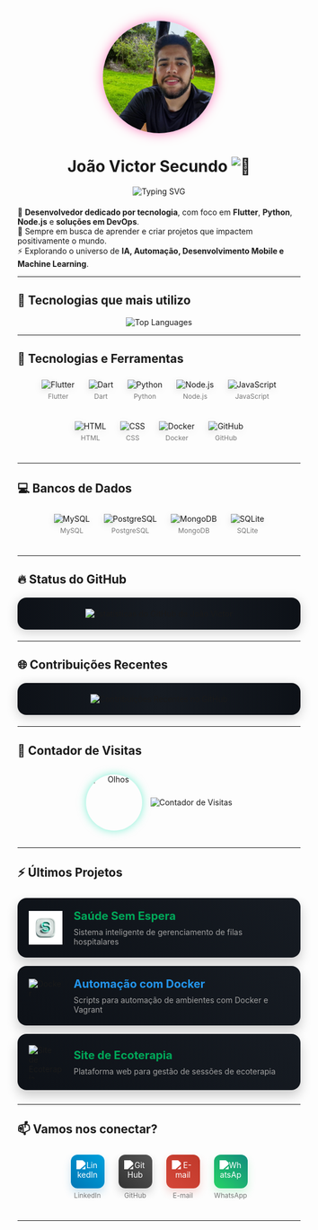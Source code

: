 <div align="center">
  <img src="./assets/JVS.png" alt="João Victor Secundo" width="200" style="border-radius:50%; box-shadow: 0px 0px 20px rgba(255, 0, 128, 0.5);">
  <h1>João Victor Secundo <img src="https://raw.githubusercontent.com/Tarikul-Islam-Anik/Animated-Fluent-Emojis/master/Emojis/Hand%20gestures/Waving%20Hand.png" alt="👋" width="35" /></h1>
</div>

<div align="center" style="margin-bottom: 20px;">
  <img src="https://readme-typing-svg.herokuapp.com?font=Fira+Code&pause=1000&color=00E6A0&center=true&vCenter=true&random=false&width=435&lines=Desenvolvedor+Full+Stack;Especialista+em+Flutter+e+Python;Entusiasta+de+DevOps;Dedicado+por+Tecnologia" alt="Typing SVG" />
</div>

🎯 **Desenvolvedor dedicado por tecnologia**, com foco em **Flutter**, **Python**, **Node.js** e **soluções em DevOps**.  
🚀 Sempre em busca de aprender e criar projetos que impactem positivamente o mundo.  
⚡ Explorando o universo de **IA, Automação, Desenvolvimento Mobile e Machine Learning**.  

---

## 🚀 Tecnologias que mais utilizo

<div align="center">
  <img src="https://github-readme-stats.vercel.app/api/top-langs/?username=JVSecundo&layout=donut-vertical&theme=radical&border_radius=15" alt="Top Languages"/>
</div>

---

## 💼 Tecnologias e Ferramentas

<div align="center" style="display: flex; flex-wrap: wrap; gap: 15px; justify-content: center; align-items: center; margin: 20px 0;">
  <a href="https://flutter.dev" target="_blank" style="text-decoration: none; text-align: center; margin: 5px;">
    <img src="https://skillicons.dev/icons?i=flutter" width="50" height="50" alt="Flutter" style="filter: drop-shadow(0px 4px 6px rgba(0,0,0,0.1));">
    <p style="font-size: 12px; margin-top: 5px; color: #777;">Flutter</p>
  </a>
  <a href="https://dart.dev" target="_blank" style="text-decoration: none; text-align: center; margin: 5px;">
    <img src="https://skillicons.dev/icons?i=dart" width="50" height="50" alt="Dart" style="filter: drop-shadow(0px 4px 6px rgba(0,0,0,0.1));">
    <p style="font-size: 12px; margin-top: 5px; color: #777;">Dart</p>
  </a>
  <a href="https://www.python.org" target="_blank" style="text-decoration: none; text-align: center; margin: 5px;">
    <img src="https://skillicons.dev/icons?i=python" width="50" height="50" alt="Python" style="filter: drop-shadow(0px 4px 6px rgba(0,0,0,0.1));">
    <p style="font-size: 12px; margin-top: 5px; color: #777;">Python</p>
  </a>
  <a href="https://nodejs.org" target="_blank" style="text-decoration: none; text-align: center; margin: 5px;">
    <img src="https://skillicons.dev/icons?i=nodejs" width="50" height="50" alt="Node.js" style="filter: drop-shadow(0px 4px 6px rgba(0,0,0,0.1));">
    <p style="font-size: 12px; margin-top: 5px; color: #777;">Node.js</p>
  </a>
  <a href="https://developer.mozilla.org/en-US/docs/Web/JavaScript" target="_blank" style="text-decoration: none; text-align: center; margin: 5px;">
    <img src="https://skillicons.dev/icons?i=js" width="50" height="50" alt="JavaScript" style="filter: drop-shadow(0px 4px 6px rgba(0,0,0,0.1));">
    <p style="font-size: 12px; margin-top: 5px; color: #777;">JavaScript</p>
  </a>
  <a href="https://developer.mozilla.org/en-US/docs/Web/HTML" target="_blank" style="text-decoration: none; text-align: center; margin: 5px;">
    <img src="https://skillicons.dev/icons?i=html" width="50" height="50" alt="HTML" style="filter: drop-shadow(0px 4px 6px rgba(0,0,0,0.1));">
    <p style="font-size: 12px; margin-top: 5px; color: #777;">HTML</p>
  </a>
  <a href="https://developer.mozilla.org/en-US/docs/Web/CSS" target="_blank" style="text-decoration: none; text-align: center; margin: 5px;">
    <img src="https://skillicons.dev/icons?i=css" width="50" height="50" alt="CSS" style="filter: drop-shadow(0px 4px 6px rgba(0,0,0,0.1));">
    <p style="font-size: 12px; margin-top: 5px; color: #777;">CSS</p>
  </a>
  <a href="https://www.docker.com" target="_blank" style="text-decoration: none; text-align: center; margin: 5px;">
    <img src="https://skillicons.dev/icons?i=docker" width="50" height="50" alt="Docker" style="filter: drop-shadow(0px 4px 6px rgba(0,0,0,0.1));">
    <p style="font-size: 12px; margin-top: 5px; color: #777;">Docker</p>
  </a>
  <a href="https://github.com" target="_blank" style="text-decoration: none; text-align: center; margin: 5px;">
    <img src="https://skillicons.dev/icons?i=github" width="50" height="50" alt="GitHub" style="filter: drop-shadow(0px 4px 6px rgba(0,0,0,0.1));">
    <p style="font-size: 12px; margin-top: 5px; color: #777;">GitHub</p>
  </a>
</div>

---

## 💻 Bancos de Dados

<div align="center" style="display: flex; flex-wrap: wrap; gap: 15px; justify-content: center; align-items: center; margin: 20px 0;">
  <a href="https://www.mysql.com" target="_blank" style="text-decoration: none; text-align: center; margin: 5px;">
    <img src="https://skillicons.dev/icons?i=mysql" width="50" height="50" alt="MySQL" style="filter: drop-shadow(0px 4px 6px rgba(0,0,0,0.1));">
    <p style="font-size: 12px; margin-top: 5px; color: #777;">MySQL</p>
  </a>
  <a href="https://www.postgresql.org" target="_blank" style="text-decoration: none; text-align: center; margin: 5px;">
    <img src="https://skillicons.dev/icons?i=postgres" width="50" height="50" alt="PostgreSQL" style="filter: drop-shadow(0px 4px 6px rgba(0,0,0,0.1));">
    <p style="font-size: 12px; margin-top: 5px; color: #777;">PostgreSQL</p>
  </a>
  <a href="https://www.mongodb.com" target="_blank" style="text-decoration: none; text-align: center; margin: 5px;">
    <img src="https://skillicons.dev/icons?i=mongodb" width="50" height="50" alt="MongoDB" style="filter: drop-shadow(0px 4px 6px rgba(0,0,0,0.1));">
    <p style="font-size: 12px; margin-top: 5px; color: #777;">MongoDB</p>
  </a>
  <a href="https://www.sqlite.org" target="_blank" style="text-decoration: none; text-align: center; margin: 5px;">
    <img src="https://skillicons.dev/icons?i=sqlite" width="50" height="50" alt="SQLite" style="filter: drop-shadow(0px 4px 6px rgba(0,0,0,0.1));">
    <p style="font-size: 12px; margin-top: 5px; color: #777;">SQLite</p>
  </a>
</div>

---

## 🔥 Status do GitHub

<div align="center" style="background: linear-gradient(to right, #0d1117, #161b22, #0d1117); padding: 20px; border-radius: 16px; box-shadow: 0 4px 20px rgba(0,0,0,0.2); margin: 20px 0;">
  <img src="https://github-readme-stats.vercel.app/api?username=JVSecundo&show_icons=true&theme=radical&border_radius=15&locale=pt-br&title_color=FF6B6B&text_color=FFFFFF&icon_color=FF6B6B" alt="Estatísticas do GitHub de João Victor" style="max-width: 100%;" />
</div>

---

## 🌐 Contribuições Recentes

<div align="center" style="background: linear-gradient(to right, #0d1117, #161b22, #0d1117); padding: 20px; border-radius: 16px; box-shadow: 0 4px 20px rgba(0,0,0,0.2); margin: 20px 0;">
  <img src="https://streak-stats.demolab.com/?user=JVSecundo&theme=radical&border_radius=15&locale=pt-br&date_format=j%20M[%20Y]&mode=daily&currStreakLabel=Sequência%20Atual&totalLabel=Contribuições%20Totais&longestStreakLabel=Maior%20Sequência" alt="Contribuições Recentes no GitHub" style="max-width: 100%;" />
</div>

---

## 👀 Contador de Visitas

<div align="center" style="margin: 30px 0;">
  <div style="display: flex; align-items: center; justify-content: center; gap: 15px;">
    <img src="https://media4.giphy.com/media/11ISwbgCxEzMyY/giphy.gif" width="100" height="100" alt="Olhos" style="border-radius: 50%; box-shadow: 0 0 15px rgba(0,230,174,0.5);">
    <img src="https://komarev.com/ghpvc/?username=JVSecundo&style=for-the-badge&color=00e6ae&label=VISITAS" alt="Contador de Visitas">
  </div>
</div>

---

## ⚡ Últimos Projetos

<div style="margin: 25px 0;">
  <a href="https://github.com/JVSecundo/hospital_app" style="text-decoration: none;">
    <div style="display: flex; align-items: center; background: linear-gradient(45deg, #0d1117, #161b22); padding: 20px; border-radius: 16px; box-shadow: 0 10px 20px rgba(0,0,0,0.2); transition: transform 0.3s, box-shadow 0.3s; margin-bottom: 15px;">
      <img src="./assets/nova_logo-removebg.png" width="60" height="60" alt="Logo Saúde Sem Espera" style="margin-right: 20px;">
      <div>
        <h3 style="color: #00A859; margin: 0; font-size: 20px;">Saúde Sem Espera</h3>
        <p style="color: #a0a0a0; margin: 8px 0 0 0; font-size: 14px;">Sistema inteligente de gerenciamento de filas hospitalares</p>
      </div>
    </div>
  </a>
  <a href="https://github.com/JVSecundo/docker-automation" style="text-decoration: none;">
    <div style="display: flex; align-items: center; background: linear-gradient(45deg, #0d1117, #161b22); padding: 20px; border-radius: 16px; box-shadow: 0 10px 20px rgba(0,0,0,0.2); transition: transform 0.3s, box-shadow 0.3s; margin-bottom: 15px;">
      <img src="https://skillicons.dev/icons?i=docker" width="60" height="60" alt="Docker" style="margin-right: 20px;">
      <div>
        <h3 style="color: #2496ED; margin: 0; font-size: 20px;">Automação com Docker</h3>
        <p style="color: #a0a0a0; margin: 8px 0 0 0; font-size: 14px;">Scripts para automação de ambientes com Docker e Vagrant</p>
      </div>
    </div>
  </a>
  <a href="https://github.com/JVSecundo/ecoterapia-project" style="text-decoration: none;">
    <div style="display: flex; align-items: center; background: linear-gradient(45deg, #0d1117, #161b22); padding: 20px; border-radius: 16px; box-shadow: 0 10px 20px rgba(0,0,0,0.2); transition: transform 0.3s, box-shadow 0.3s; margin-bottom: 15px;">
      <img src="https://skillicons.dev/icons?i=html" width="60" height="60" alt="Site de Ecoterapia" style="margin-right: 20px;">
      <div>
        <h3 style="color: #00A859; margin: 0; font-size: 20px;">Site de Ecoterapia</h3>
        <p style="color: #a0a0a0; margin: 8px 0 0 0; font-size: 14px;">Plataforma web para gestão de sessões de ecoterapia</p>
      </div>
    </div>
  </a>
</div>

---

## 📫 Vamos nos conectar?

<div align="center" style="display: flex; flex-wrap: wrap; gap: 15px; justify-content: center; align-items: center; margin: 20px 0;">
  <a href="https://www.linkedin.com/in/joão-victor-secundo-santos-515633237" target="_blank" style="text-decoration: none; text-align: center; margin: 5px;">
    <div style="background: linear-gradient(45deg, #0077b5, #00a0dc); width: 60px; height: 60px; display: flex; align-items: center; justify-content: center; border-radius: 12px; box-shadow: 0 8px 15px rgba(0, 119, 181, 0.2); margin: 0 auto;">
      <img src="https://skillicons.dev/icons?i=linkedin" width="40" height="40" alt="LinkedIn" style="filter: brightness(0) invert(1);">
    </div>
    <p style="font-size: 12px; margin-top: 5px; color: #777;">LinkedIn</p>
  </a>
  <a href="https://github.com/JVSecundo" target="_blank" style="text-decoration: none; text-align: center; margin: 5px;">
    <div style="background: linear-gradient(45deg, #333, #555); width: 60px; height: 60px; display: flex; align-items: center; justify-content: center; border-radius: 12px; box-shadow: 0 8px 15px rgba(51, 51, 51, 0.2); margin: 0 auto;">
      <img src="https://skillicons.dev/icons?i=github" width="40" height="40" alt="GitHub" style="filter: brightness(0) invert(1);">
    </div>
    <p style="font-size: 12px; margin-top: 5px; color: #777;">GitHub</p>
  </a>
  <a href="mailto:joaovictorsecundo402@gmail.com" target="_blank" style="text-decoration: none; text-align: center; margin: 5px;">
    <div style="background: linear-gradient(45deg, #d44638, #c0392b); width: 60px; height: 60px; display: flex; align-items: center; justify-content: center; border-radius: 12px; box-shadow: 0 8px 15px rgba(212, 70, 56, 0.2); margin: 0 auto;">
      <img src="https://skillicons.dev/icons?i=gmail" width="40" height="40" alt="E-mail" style="filter: brightness(0) invert(1);">
    </div>
    <p style="font-size: 12px; margin-top: 5px; color: #777;">E-mail</p>
  </a>
  <a href="https://w.app/45bthz" target="_blank" style="text-decoration: none; text-align: center; margin: 5px;">
    <div style="background: linear-gradient(45deg, #25d366, #128c7e); width: 60px; height: 60px; display: flex; align-items: center; justify-content: center; border-radius: 12px; box-shadow: 0 8px 15px rgba(37, 211, 102, 0.2); margin: 0 auto;">
      <img src="https://cdn-icons-png.flaticon.com/512/3670/3670051.png" width="40" height="40" alt="WhatsApp" style="filter: brightness(0) invert(1);">
    </div>
    <p style="font-size: 12px; margin-top: 5px; color: #777;">WhatsApp</p>
  </a>
</div>

---

<div align="center">
</div>